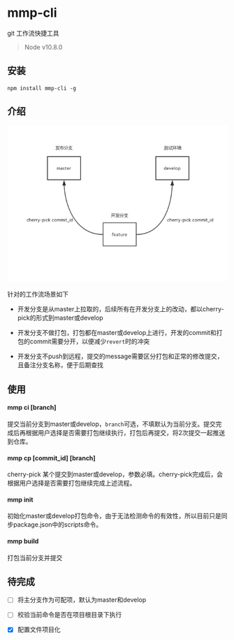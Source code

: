 # mmp-cli
git 工作流快捷工具

> Node v10.8.0

## 安装
```shell
npm install mmp-cli -g
```

## 介绍

![1](./intro.png)

针对的工作流场景如下

- 开发分支是从master上拉取的，后续所有在开发分支上的改动，都以cherry-pick的形式到master或develop

- 开发分支不做打包，打包都在master或develop上进行，开发的commit和打包的commit需要分开，以便减少`revert`时的冲突

- 开发分支不push到远程，提交的message需要区分打包和正常的修改提交，且备注分支名称，便于后期查找

## 使用

#### mmp ci [branch]

提交当前分支到master或develop，`branch`可选，不填默认为当前分支。提交完成后再根据用户选择是否需要打包继续执行，打包后再提交，将2次提交一起推送到仓库。

#### mmp cp [commit_id] [branch]

cherry-pick 某个提交到master或develop，参数必填。cherry-pick完成后，会根据用户选择是否需要打包继续完成上述流程。

#### mmp init

初始化master或develop打包命令，由于无法检测命令的有效性，所以目前只是同步package.json中的scripts命令。

#### mmp build

打包当前分支并提交

## 待完成

- [ ] 将主分支作为可配项，默认为master和develop
- [ ] 校验当前命令是否在项目根目录下执行
- [x] 配置文件项目化


